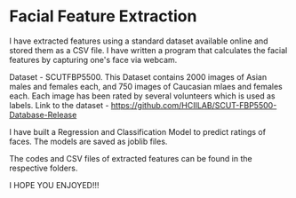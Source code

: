 # Facial Feature Extraction
I have extracted features using a standard dataset available online and stored them as a CSV file. I have written a program that calculates the facial features by capturing one's face via webcam.

Dataset - SCUTFBP5500. This Dataset contains 2000 images of Asian males and females each, and 750 images of Caucasian mlaes and females each. Each image has been rated by several volunteers which is used as labels. Link to the dataset - https://github.com/HCIILAB/SCUT-FBP5500-Database-Release

I have built a Regression and Classification Model to predict ratings of faces. The models are saved as joblib files.

The codes and CSV files of extracted features can be found in the respective folders. 

I HOPE YOU ENJOYED!!!
